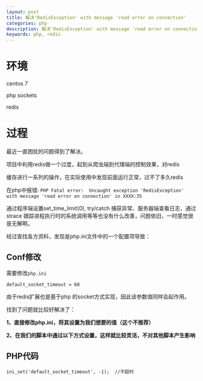 ```yaml
---
layout: post
title: 解决'RedisException' with message 'read error on connection'
categories: php
description: 解决'RedisException' with message 'read error on connection'
keywords: php, redis
---
```

	
# 环境
centos 7

php sockets

redis

# 过程

最近一直困扰的问题得到了解决。

项目中利用redis做一个过度，起到从爬虫端到代理端的控制效果，对redis 

缓存进行一系列的操作，在实际使用中发现前面运行正常，过不了多久redis 

在php中报错: `PHP Fatal error:  Uncaught exception 'RedisException' with message 'read error on connection' in XXXX:35`

通过程序端设置set_time_limit(0), try/catch 捕获异常、服务器端查看日志，通过strace 跟踪进程执行时的系统调用等等也没有什么改善，问题依旧，一时感觉很是无解啊。

经过查找各方资料，发现是php.ini文件中的一个配置项导致：

## Conf修改
需要修改`php.ini`

`default_socket_timeout = 60 `

 由于redis扩展也是基于php 的socket方式实现，因此该参数值同样会起作用。
 
 找到了问题就比较好解决了：
       
 **1、直接修改php.ini，将其设置为我们想要的值（这个不推荐）**
 
 **2、在我们的脚本中通过以下方式设置，这样就比较灵活，不对其他脚本产生影响**
 
## PHP代码 

`ini_set('default_socket_timeout', -1);  //不超时 `
 
